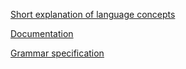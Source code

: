 [Short explanation of language concepts](https://gitlab-stud.elka.pw.edu.pl/TKOM-21Z-KG/Krzysztof_Joskowiak/dflow/-/wikis/Short-explanation-of-language-concepts)

[Documentation](https://gitlab-stud.elka.pw.edu.pl/TKOM-21Z-KG/Krzysztof_Joskowiak/dflow/-/wikis/Documentation)

[Grammar specification](https://gitlab-stud.elka.pw.edu.pl/TKOM-21Z-KG/Krzysztof_Joskowiak/dflow/-/blob/master/antlr/DflowParser.g4)